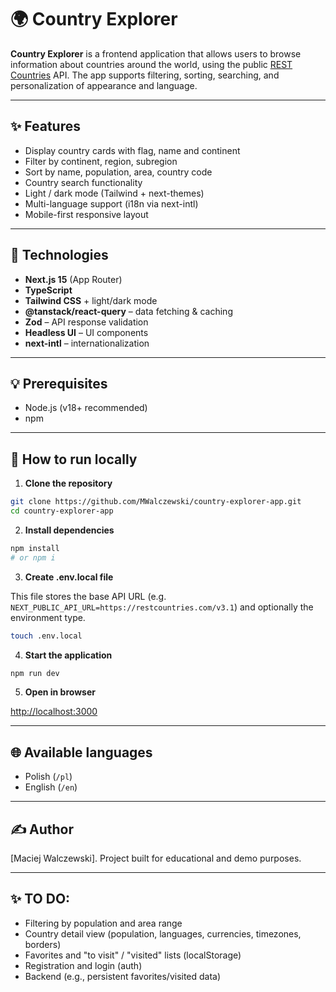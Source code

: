 # 🌍 Country Explorer

**Country Explorer** is a frontend application that allows users to browse information about countries around the world, using the public [REST Countries](https://restcountries.com/) API. The app supports filtering, sorting, searching, and personalization of appearance and language.

---

## ✨ Features

* Display country cards with flag, name and continent
* Filter by continent, region, subregion
* Sort by name, population, area, country code
* Country search functionality
* Light / dark mode (Tailwind + next-themes)
* Multi-language support (i18n via next-intl)
* Mobile-first responsive layout

---

## 🚀 Technologies

* **Next.js 15** (App Router)
* **TypeScript**
* **Tailwind CSS** + light/dark mode
* **@tanstack/react-query** – data fetching & caching
* **Zod** – API response validation
* **Headless UI** – UI components
* **next-intl** – internationalization

---

## 💡 Prerequisites

* Node.js (v18+ recommended)
* npm

---

## 🔧 How to run locally

1. **Clone the repository**

```bash
git clone https://github.com/MWalczewski/country-explorer-app.git
cd country-explorer-app
```

2. **Install dependencies**

```bash
npm install
# or npm i
```

3. **Create .env.local file**

This file stores the base API URL (e.g. `NEXT_PUBLIC_API_URL=https://restcountries.com/v3.1`) and optionally the environment type.

```bash
touch .env.local
```

4. **Start the application**

```bash
npm run dev
```

5. **Open in browser**

[http://localhost:3000](http://localhost:3000)

---

## 🌐 Available languages

* Polish (`/pl`)
* English (`/en`)

---

## ✍️ Author

\[Maciej Walczewski]. Project built for educational and demo purposes.

---

## ✨ TO DO:

* Filtering by population and area range
* Country detail view (population, languages, currencies, timezones, borders)
* Favorites and "to visit" / "visited" lists (localStorage)
* Registration and login (auth)
* Backend (e.g., persistent favorites/visited data)
